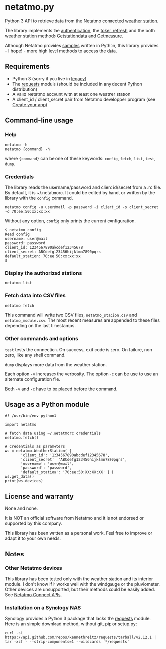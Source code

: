# netatmo.py

Python 3 API to retrieve data from the Netatmo connected [weather station](https://www.netatmo.com/product/weather/).

The library implements the [authentication](https://dev.netatmo.com/dev/resources/technical/guides/authentication/clientcredentials), the [token refresh](https://dev.netatmo.com/dev/resources/technical/guides/authentication/refreshingatoken) and the both weather station methods [Getstationdata](https://dev.netatmo.com/dev/resources/technical/reference/weatherstation/getstationsdata) and [Getmeasure](https://dev.netatmo.com/dev/resources/technical/reference/common/getmeasure).

Although Netatmo provides [samples](https://dev.netatmo.com/dev/resources/technical/samplessdks/codesamples#) written in Python, this library provides - I hope! - more high level methods to access the data.

## Requirements

* Python 3 (sorry if you live in [legacy](https://wiki.python.org/moin/Python2orPython3))
* The [requests](http://docs.python-requests.org/) module (should be included in any decent Python distribution)
* A valid Netatmo account with at least one weather station
* A client\_id / client\_secret pair from Netatmo developper program (see [Create your app](https://dev.netatmo.com/dev/createanapp))

## Command-line usage

### Help
    
    netatmo -h
    netatmo {command} -h
    
where `{command}` can be one of these keywords: `config`, `fetch`, `list`, `test`, `dump`.
    
### Credentials

The library reads the username/password and client id/secret from a .rc file. By default, it is ~/.netatmorc. It could be edited by hand, or written by the library with the `config` command.

    netatmo config -u user@mail -p password -i client_id -s client_secret -d 70:ee:50:xx:xx:xx
    
Without any option, `config` only prints the current configuration. 

    $ netatmo config
    Read config
    username: user@mail
    password: password
    client_id: 1234567890abcdef12345678
    client_secret: ABCdefg123456hijklmn7890pqrs
    default_station: 70:ee:50:xx:xx:xx
    $

### Display the authorized stations

    netatmo list
    
### Fetch data into CSV files

    netatmo fetch
    
This command will write two CSV files, `netatmo_station.csv` and `netatmo_module.csv`. The most recent measures are appended to these files depending on the last timestamps.
 
### Other commands and options
 
`test` tests the connection. On success, exit code is zero. On failure, non zero, like any shell command.

`dump` displays more data from the weather station.

Each option `-v` increases the verbosity. The option `-c` can be use to use an alternate configuration file.

Both `-v` and `-c` have to be placed before the command.

## Usage as a Python module

    #! /usr/bin/env python3
    
    import netatmo
    
    # fetch data using ~/.netatmorc credentials    
    netatmo.fetch()
    
    # credentials as parameters
    ws = netatmo.WeatherStation( {
           'client_id': '1234567890abcdef12345678',
           'client_secret': 'ABCdefg123456hijklmn7890pqrs',
           'username': 'user@mail',
           'password': 'password',
           'default_station': '70:ee:50:XX:XX:XX' } )
    ws.get_data()
    print(ws.devices)
    
## License and warranty
 
None and none.

It is NOT an official software from Netatmo and it is not endorsed or supported by this company.

This library has been written as a personal work. Feel free to improve or adapt it to your own needs.

## Notes

### Other Netatmo devices

This library has been tested only with the weather station and its interior module. I don't know if it works well with the windgauge or the pluviometer. Other devices are unsupported, but their methods could be easily added. See [Netatmo Connect APIs](https://dev.netatmo.com/dev/resources/technical/reference).

### Installation on a Synology NAS

Synology provides a Python 3 package that lacks the [requests](http://python-requests.org/) module. Here is an simple download method, without git, pip or setup.py:

    curl -sL https://api.github.com/repos/kennethreitz/requests/tarball/v2.12.1 | tar -xzf - --strip-components=1 --wildcards '*/requests'

